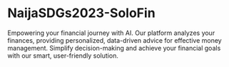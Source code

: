 # NaijaSDGs2023-SoloFin
Empowering your financial journey with AI. Our platform analyzes your finances, providing personalized, data-driven advice for effective money management. Simplify decision-making and achieve your financial goals with our smart, user-friendly solution.
